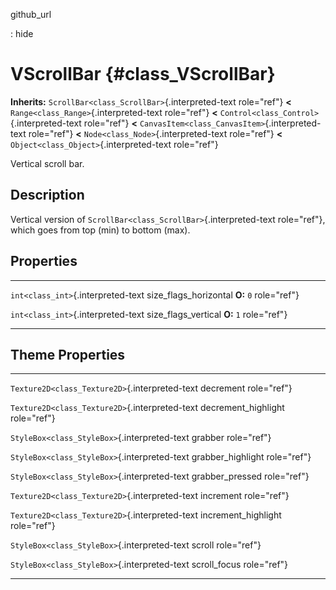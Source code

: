 github\_url

:   hide

VScrollBar {#class_VScrollBar}
==========

**Inherits:** `ScrollBar<class_ScrollBar>`{.interpreted-text role="ref"}
**\<** `Range<class_Range>`{.interpreted-text role="ref"} **\<**
`Control<class_Control>`{.interpreted-text role="ref"} **\<**
`CanvasItem<class_CanvasItem>`{.interpreted-text role="ref"} **\<**
`Node<class_Node>`{.interpreted-text role="ref"} **\<**
`Object<class_Object>`{.interpreted-text role="ref"}

Vertical scroll bar.

Description
-----------

Vertical version of `ScrollBar<class_ScrollBar>`{.interpreted-text
role="ref"}, which goes from top (min) to bottom (max).

Properties
----------

  ------------------------------------ ------------------------- --------------
  `int<class_int>`{.interpreted-text   size\_flags\_horizontal   **O:** `0`
  role="ref"}                                                    

  `int<class_int>`{.interpreted-text   size\_flags\_vertical     **O:** `1`
  role="ref"}                                                    
  ------------------------------------ ------------------------- --------------

Theme Properties
----------------

  ------------------------------------------------ ----------------------
  `Texture2D<class_Texture2D>`{.interpreted-text   decrement
  role="ref"}                                      

  `Texture2D<class_Texture2D>`{.interpreted-text   decrement\_highlight
  role="ref"}                                      

  `StyleBox<class_StyleBox>`{.interpreted-text     grabber
  role="ref"}                                      

  `StyleBox<class_StyleBox>`{.interpreted-text     grabber\_highlight
  role="ref"}                                      

  `StyleBox<class_StyleBox>`{.interpreted-text     grabber\_pressed
  role="ref"}                                      

  `Texture2D<class_Texture2D>`{.interpreted-text   increment
  role="ref"}                                      

  `Texture2D<class_Texture2D>`{.interpreted-text   increment\_highlight
  role="ref"}                                      

  `StyleBox<class_StyleBox>`{.interpreted-text     scroll
  role="ref"}                                      

  `StyleBox<class_StyleBox>`{.interpreted-text     scroll\_focus
  role="ref"}                                      
  ------------------------------------------------ ----------------------
